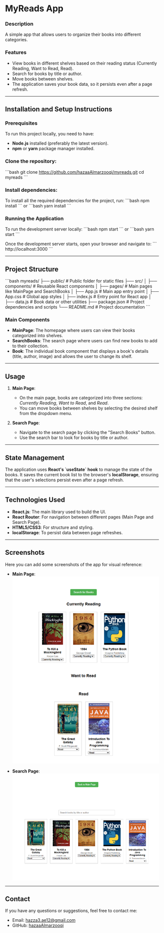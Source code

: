 
# MyReads App

### Description
A simple app that allows users to organize their books into different categories.

### Features
- View books in different shelves based on their reading status (Currently Reading, Want to Read, Read).
- Search for books by title or author.
- Move books between shelves.
- The application saves your book data, so it persists even after a page refresh.

---

## Installation and Setup Instructions

### Prerequisites
To run this project locally, you need to have:
- **Node.js** installed (preferably the latest version).
- **npm** or **yarn** package manager installed.

### Clone the repository:
\`\`\`bash
git clone https://github.com/hazaaAlmarzooqi/myreads.git
cd myreads
\`\`\`

### Install dependencies:
To install all the required dependencies for the project, run:
\`\`\`bash
npm install
\`\`\`
or
\`\`\`bash
yarn install
\`\`\`

### Running the Application

To run the development server locally:
\`\`\`bash
npm start
\`\`\`
or
\`\`\`bash
yarn start
\`\`\`

Once the development server starts, open your browser and navigate to:
\`\`\`
http://localhost:3000
\`\`\`

---

## Project Structure

\`\`\`bash
myreads/
├── public/             # Public folder for static files
├── src/
│   ├── components/     # Reusable React components
│   ├── pages/          # Main pages like MainPage and SearchBooks
│   ├── App.js          # Main app entry point
│   ├── App.css         # Global app styles
│   ├── index.js        # Entry point for React app
│   ├── data.js         # Book data or other utilities
├── package.json        # Project dependencies and scripts
└── README.md           # Project documentation
\`\`\`

### Main Components

- **MainPage**: The homepage where users can view their books categorized into shelves.
- **SearchBooks**: The search page where users can find new books to add to their collection.
- **Book**: The individual book component that displays a book's details (title, author, image) and allows the user to change its shelf.

---

## Usage

1. **Main Page**: 
   - On the main page, books are categorized into three sections: _Currently Reading_, _Want to Read_, and _Read_.
   - You can move books between shelves by selecting the desired shelf from the dropdown menu.

2. **Search Page**: 
   - Navigate to the search page by clicking the "Search Books" button.
   - Use the search bar to look for books by title or author.

---

## State Management

The application uses **React's \`useState\` hook** to manage the state of the books. It saves the current book list to the browser's **localStorage**, ensuring that the user's selections persist even after a page refresh.

---

## Technologies Used

- **React.js**: The main library used to build the UI.
- **React Router**: For navigation between different pages (Main Page and Search Page).
- **HTML5/CSS3**: For structure and styling.
- **localStorage**: To persist data between page refreshes.

---

## Screenshots

Here you can add some screenshots of the app for visual reference:

- **Main Page**:
![Main Page Screenshot](./mainpage.png)

- **Search Page**:
![Search Page Screenshot](./searchpage.png)

---

## Contact

If you have any questions or suggestions, feel free to contact me:
- Email: hazza3.ae12@gmail.com
- GitHub: [hazaaAlmarzooqi](https://github.com/hazaaAlmarzooqi)
